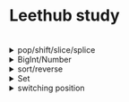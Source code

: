 # Leethub study
<br>

<details>
  
<summary>pop/shift/slice/splice</summary>

### 1) pop()
  #### remove the LAST element
  ```javascript
    let array = [100, 200, 300, 400 ,500];
    
    console.log(array.pop());  // 500 - last
    console.log(array);  // [ 100, 200, 300, 400 ]
  ```
<br>

### 2) shift()
  #### remove the FIRST element
  ```javascript
    let array = [100, 200, 300, 400 ,500];
    
    console.log(array.shift());  // 100 - first
    console.log(array);  // [ 200, 300, 400, 500 ]
  ```
  <br>
  
### 3) slice()
  #### the original array doesn't change, return a new array/string
  ```javascript
    array.slice(begin, end);
  ```
```javascript
  let array = [100, 200, 300, 400, 500];
  let newArray = array.slice(-3); // [300, 400, 500]
```
```javascript
  let array = [100, 200, 300, 400, 500];
  let newArray = array.slice(3); // [ 400, 500 ]
```
```javascript
  let array = [100, 200, 300, 400, 500];
  let newArray = array.slice(1, 4); // [ 200, 300, 400 ]
```
```javascript
  let array = [100, 200, 300, 400, 500];
  let newArray = array.slice(2, -1); // [ 300, 400 ]
```
<br>


### 4) splice()
  #### edit the original array
```javascript
  array.splice(startIndex, deleteCount, item1, item2, ...);
```
<br>

```javascript
  let array = [0, 1, 2, 3];
  let newArray = array.splice(0, 2); // [2, 3]
```
```javascript
  let array = [0, 1, 2, 3];
  let newArray = array.splice(0, 1, 100); // [100, 1, 2, 3]
```
</details>

<details>
  
<summary>BigInt/Number</summary>

#### ⭐️ JavaScript BigInt variables are used to store big integer values that are too big to be represented by a normal JavaScript Number

## Number
```javascript
  var num0 = 999999999999999; // 15 digits -> 999999999999999
  var num1 = 9999999999999999; // 16 digits -> 1000000000000000 *rounded up*
```
<br>

## BigInt
```javascript
  var num2 = 9999999999999999n;
  var num3 = BigInt("9999999999999999");
```
<br>

</details>

<details>

  <summary>sort/reverse</summary>

### 1) sort()
#### non-decreasing order
```javascript
.sort((a,b)=>(a-b));
```
<br>

#### decreasing order
```javascript
.sort((a,b)=>(b-a));
```
<br>

### 2) reverse


  
</details>

<details>
<summary>Set</summary>

||Set|Array|
|------|---|---|
|duplicate| X | O |
|order of data| X | O |
<br>

```javascript
const set = new Set(); // Set(0) {size: 0}
```
### ⭐️ add()
```javascript
set.add(1); // Set(1) {1}
set.add("A"); // Set(2) {1, 'A'}
set.add(true); // Set(3) {1, 'A', true}
set.add(1).add("A").add(true); // Set(3) {1, 'A', true}
```
### ⭐️ delete()
```javascript
set.delete(1); // true
set.delete(2); // false
```
### ⭐️ clear()
```javascript
set.clear()
```
### ⭐️ has()
```javascript
if (set.has("A")) {
  console.log("A exists"); // A는 세트에 존재합니다.
}
```
### ⭐️ size()
```javascript
console.log(set.size); // 2
```
### ⭐️ for loop
```javascript
// 1
for (const i of set) {
  console.log(set);
}

// 2
set.forEach((num) => console.log(num));
```
### ⭐️ Array -> Set
```javascript
const array = [1, 2, 2, 3, 3, 3];
const set = new Set(array); // Set(3) {1, 2, 3}
```
### ⭐️ Set -> Array
```javascript
const array = [...set]; // [1, 2, 3]
//or
const array = Array.from(set);
```
### ⭐️ union / intersection / difference
```javascript
const set1 = new Set([1, 2, 3, 4, 5]);
const set2 = new Set([4, 5, 6, 7, 8]);

// union
const union = new Set([...set1, ...set2]);
console.log([...union]); // [1, 2, 3, 4, 5, 6, 7, 8]

// intersection
const intersection = new Set([...set1].filter((value) => set2.has(value)));
console.log([...intersection]); // [4, 5]

// differenct
const difference = new Set([...set1].filter((value) => !set2.has(value)));
console.log([...difference]); // [1, 2, 3]
```
</details>

<details>
  <summary>switching position</summary>
  
```javascript
[nums[low], nums[high]] = [nums[high], nums[low]];
```
  
</details>





